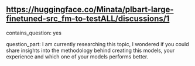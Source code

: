 ## https://huggingface.co/Minata/plbart-large-finetuned-src_fm-to-testALL/discussions/1

contains_question: yes

question_part: I am currently researching this topic, I wondered if you could share insights into the methodology behind creating this models, your experience and which one of your models performs better.